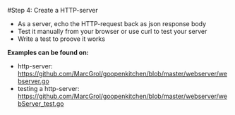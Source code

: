 #Step 4: Create a HTTP-server

- As a server, echo the HTTP-request back as json response body
- Test it manually from your browser or use curl to test your server
- Write a test to proove it works

**Examples can be found on:**
 - http-server: https://github.com/MarcGrol/goopenkitchen/blob/master/webserver/webserver.go
 - testing a http-server: https://github.com/MarcGrol/goopenkitchen/blob/master/webserver/webServer_test.go
